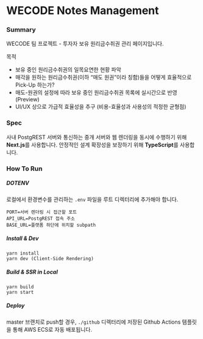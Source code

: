 # WECODE Notes Management

### Summary

WECODE 팀 프로젝트 - 투자자 보유 원리금수취권 관리 페이지입니다.

목적
- 보유 중인 원리금수취권의 일목요연한 현황 파악
- 매각을 원하는 원리금수취권(이하 “매도 원권”이라 칭함)들을 어떻게 효율적으로 Pick-Up 하는가?
- 매도-원권의 설정에 따라 보유 중인 원리금수취권 목록에 실시간으로 반영 (Preview)
- UI/UX 상으로 가급적 효율성을 추구 (비용-효율성과 사용성의 적정한 균형점)

### Spec

사내 PostgREST 서버와 통신하는 중개 서버와 웹 렌더링을 동시에 수행하기 위해 **Next.js**를 사용합니다. 안정적인 설계 확장성을 보장하기 위해 **TypeScript**를 사용합니다.

### How To Run

##### DOTENV

로컬에서 환경변수를 관리하는 `.env` 파일을 루트 디렉터리에 추가해야 합니다.

```
PORT=서버 렌더링 시 접근할 포트
API_URL=PostgREST 접속 주소
BASE_URL=플랫폼 하단에 위치할 subpath
```

##### Install & Dev

```
yarn install
yarn dev (Client-Side Rendering)
```

##### Build & SSR in Local

```
yarn build
yarn start
```

##### Deploy

master 브랜치로 push할 경우, `./github` 디렉터리에 저장된 Github Actions 템플릿을 통해 AWS ECS로 자동 배포됩니다.
